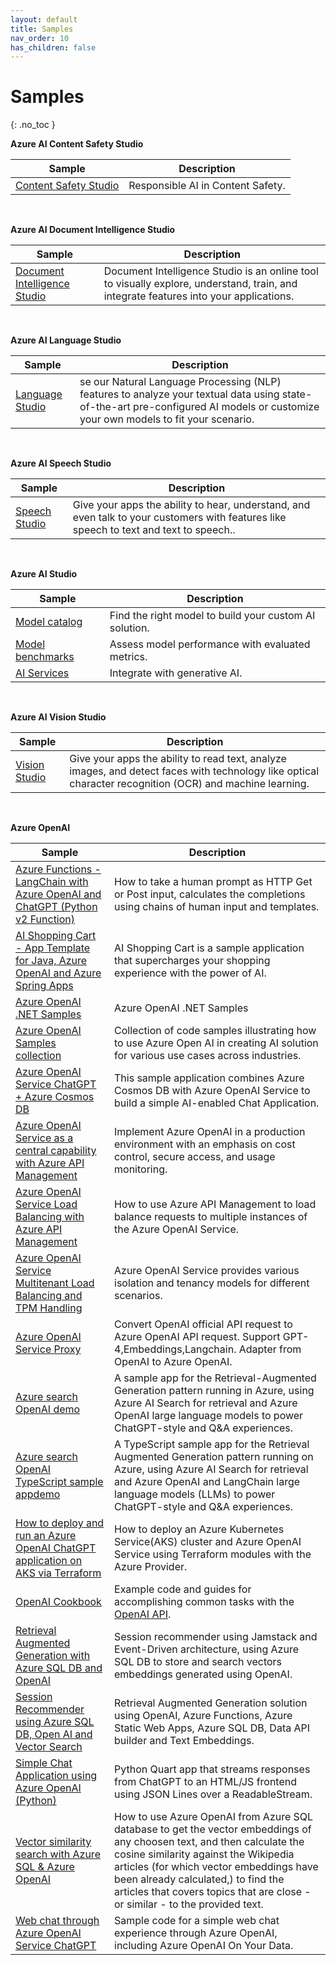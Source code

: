 ```yaml
---
layout: default
title: Samples
nav_order: 10
has_children: false
---
```


# Samples
{: .no_toc }


**Azure AI Content Safety Studio**

| Sample | Description |
| --- | --- | 
| [Content Safety Studio](https://contentsafety.cognitive.azure.com/) |Responsible AI in Content Safety. |

<br>

**Azure AI Document Intelligence Studio**

| Sample | Description |
| --- | --- | 
| [Document Intelligence Studio](https://documentintelligence.ai.azure.com/studio) | Document Intelligence Studio is an online tool to visually explore, understand, train, and integrate features into your applications. |

<br>


**Azure AI Language Studio**

| Sample | Description |
| --- | --- | 
| [Language Studio](https://language.cognitive.azure.com/) | se our Natural Language Processing (NLP) features to analyze your textual data using state-of-the-art pre-configured AI models or customize your own models to fit your scenario. |

<br>

**Azure AI Speech Studio**

| Sample | Description |
| --- | --- | 
| [Speech Studio](https://speech.microsoft.com/portal) | Give your apps the ability to hear, understand, and even talk to your customers with features like speech to text and text to speech.. |

<br>

**Azure AI Studio**

| Sample | Description |
| --- | --- | 
| [Model catalog](https://ai.azure.com/explore/models)          | Find the right model to build your custom AI solution. |
| [Model benchmarks](https://ai.azure.com/explore/benchmarks)   | Assess model performance with evaluated metrics. |
| [AI Services](https://ai.azure.com/explore/aiservices)        | Integrate with generative AI. |

<br>

**Azure AI Vision Studio**

| Sample | Description |
| --- | --- | 
| [Vision Studio](https://portal.vision.cognitive.azure.com/gallery/featured) | Give your apps the ability to read text, analyze images, and detect faces with technology like optical character recognition (OCR) and machine learning. |

<br>

**Azure OpenAI**

| Sample | Description |
| --- | --- | 
| [Azure Functions - LangChain with Azure OpenAI and ChatGPT (Python v2 Function)](https://learn.microsoft.com/en-us/samples/azure-samples/function-python-ai-langchain/function-python-ai-langchain/) | How to take a human prompt as HTTP Get or Post input, calculates the completions using chains of human input and templates. |
| [AI Shopping Cart - App Template for Java, Azure OpenAI and Azure Spring Apps](https://learn.microsoft.com/en-us/samples/azure-samples/app-templates-java-openai-springapps/app-templates-java-openai-springapps/) | AI Shopping Cart is a sample application that supercharges your shopping experience with the power of AI. | 
| [Azure OpenAI .NET Samples ](https://github.com/Azure-Samples/openai-dotnet-samples) |  Azure OpenAI .NET Samples  |
| [Azure OpenAI Samples collection](https://github.com/Azure/azure-openai-samples) | Collection of code samples illustrating how to use Azure Open AI in creating AI solution for various use cases across industries. |
| [Azure OpenAI Service ChatGPT + Azure Cosmos DB](https://github.com/Azure-Samples/cosmosdb-chatgpt)  | This sample application combines Azure Cosmos DB with Azure OpenAI Service to build a simple AI-enabled Chat Application. |
| [Azure OpenAI Service as a central capability with Azure API Management](https://learn.microsoft.com/en-us/samples/azure/enterprise-azureai/enterprise-azureai/) |  Implement Azure OpenAI in a production environment with an emphasis on cost control, secure access, and usage monitoring. |
| [Azure OpenAI Service Load Balancing with Azure API Management](https://learn.microsoft.com/en-us/samples/azure-samples/azure-openai-apim-load-balancing/azure-openai-service-load-balancing-with-azure-api-management/) | How to use Azure API Management to load balance requests to multiple instances of the Azure OpenAI Service. |
| [Azure OpenAI Service Multitenant Load Balancing and TPM Handling](https://learn.microsoft.com/en-us/samples/azure-samples/shared-azure-openai-tpm/azure-openai-service-multitenant-load-balancing-and-tpm-handling/) | Azure OpenAI Service provides various isolation and tenancy models for different scenarios. |
| [Azure OpenAI Service Proxy](https://github.com/stulzq/azure-openai-proxy) | Convert OpenAI official API request to Azure OpenAI API request. Support GPT-4,Embeddings,Langchain. Adapter from OpenAI to Azure OpenAI. |
| [Azure search OpenAI demo](https://github.com/Azure-Samples/azure-search-openai-demo) | A sample app for the Retrieval-Augmented Generation pattern running in Azure, using Azure AI Search for retrieval and Azure OpenAI large language models to power ChatGPT-style and Q&A experiences. | 
| [Azure search OpenAI TypeScript sample appdemo](https://github.com/Azure-Samples/azure-search-openai-javascript) | A TypeScript sample app for the Retrieval Augmented Generation pattern running on Azure, using Azure AI Search for retrieval and Azure OpenAI and LangChain large language models (LLMs) to power ChatGPT-style and Q&A experiences. |
| [How to deploy and run an Azure OpenAI ChatGPT application on AKS via Terraform](https://learn.microsoft.com/en-us/samples/azure-samples/aks-openai-terraform/aks-openai-terraform/) | How to deploy an Azure Kubernetes Service(AKS) cluster and Azure OpenAI Service using Terraform modules with the Azure Provider. | 
| [OpenAI Cookbook](https://cookbook.openai.com/) | Example code and guides for accomplishing common tasks with the [OpenAI API](https://platform.openai.com/docs/introduction). |  
| [Retrieval Augmented Generation with Azure SQL DB and OpenAI](https://learn.microsoft.com/en-us/samples/azure-samples/azure-sql-db-session-recommender-v2/session-assistant-sample---retrieval-augmented-generation-with-azure-sql-db-and-openai/) | Session recommender using Jamstack and Event-Driven architecture, using Azure SQL DB to store and search vectors embeddings generated using OpenAI. |
| [Session Recommender using Azure SQL DB, Open AI and Vector Search](https://learn.microsoft.com/en-us/samples/azure-samples/azure-sql-db-session-recommender/azure-sql-db-session-recommender/) | Retrieval Augmented Generation solution using OpenAI, Azure Functions, Azure Static Web Apps, Azure SQL DB, Data API builder and Text Embeddings. |
| [Simple Chat Application using Azure OpenAI (Python)](https://learn.microsoft.com/en-us/samples/azure-samples/openai-chat-app-quickstart/openai-chat-app-quickstart) | Python Quart app that streams responses from ChatGPT to an HTML/JS frontend using JSON Lines over a ReadableStream. |
| [Vector similarity search with Azure SQL & Azure OpenAI](https://learn.microsoft.com/en-us/samples/azure-samples/azure-sql-db-openai/azure-sql-db-openai/) | How to use Azure OpenAI from Azure SQL database to get the vector embeddings of any choosen text, and then calculate the cosine similarity against the Wikipedia articles (for which vector embeddings have been already calculated,) to find the articles that covers topics that are close - or similar - to the provided text. |
| [Web chat through Azure OpenAI Service ChatGPT](https://github.com/microsoft/sample-app-aoai-chatGPT) | Sample code for a simple web chat experience through Azure OpenAI, including Azure OpenAI On Your Data.  |


<br/>